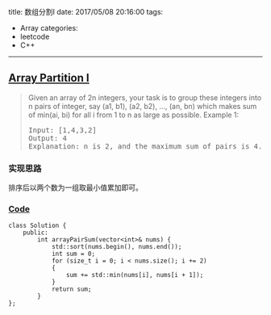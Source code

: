title: 数组分割I
date: 2017/05/08 20:16:00
tags:
- Array
categories:
- leetcode
- C++

---
## [Array Partition I](https://leetcode.com/problems/array-partition-i/)
> Given an array of 2n integers, your task is to group these integers into n pairs of integer, say (a1, b1), (a2, b2), ..., (an, bn) which makes sum of min(ai, bi) for all i from 1 to n as large as possible.
> Example 1:
> <pre>
> Input: [1,4,3,2]
> Output: 4
> Explanation: n is 2, and the maximum sum of pairs is 4.
> </pre>

### 实现思路
排序后以两个数为一组取最小值累加即可。

### [Code](https://github.com/Finalcheat/leetcode/blob/master/src/Array-Partition-I.cpp)
```
class Solution {
    public:
        int arrayPairSum(vector<int>& nums) {
            std::sort(nums.begin(), nums.end());
            int sum = 0;
            for (size_t i = 0; i < nums.size(); i += 2)
            {
                sum += std::min(nums[i], nums[i + 1]);
            }
            return sum;
        }
};
```
